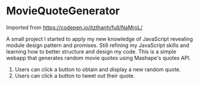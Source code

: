 # MovieQuoteGenerator
Imported from https://codepen.io/itzthanh/full/NaMroL/

A small project I started to apply my new knowledge of JavaScript revealing module design pattern and promises. Still refining my JavaScript skills and learning how to better structure and design my code. This is a simple webapp that generates random movie quotes using Mashape's quotes API.

1. Users can click a button to obtain and display a new random quote.
2. Users can click a button to tweet out their quote.
